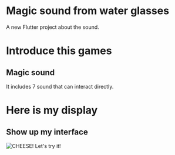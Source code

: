 # Magic sound from water glasses

A new Flutter project about the sound.

# Introduce this games
  ## Magic sound 
  It includes 7 sound that can interact directly.
# Here is my display
  ## Show up my interface
  ![CHEESE!]()
  Let's try it!

